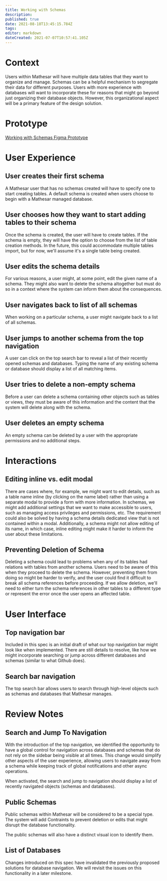 ```yaml
---
title: Working with Schemas
description: 
published: true
date: 2021-08-18T13:45:15.784Z
tags: 
editor: markdown
dateCreated: 2021-07-07T10:57:41.105Z
---
```


# Context
Users within Mathesar will have multiple data tables that they want to organize and manage. Schemas can be a helpful mechanism to segregate their data for different purposes. Users with more experience with databases will want to incorporate these for reasons that might go beyond just organizing their database objects. However, this organizational aspect will be a primary feature of the design solution.

# Prototype
[Working with Schemas Figma Prototype](https://www.figma.com/proto/Uaf1ntcldzK2U41Jhw6vS2/Mathesar-MVP?page-id=2144%3A12391&node-id=2146%3A12394&viewport=2334%2C1300%2C2.543393611907959&scaling=contain)

# User Experience

## User creates their first schema
A Mathesar user that has no schemas created will have to specify one to start creating tables. A default schema is created when users choose to begin with a Mathesar managed database.

## User chooses how they want to start adding tables to their schema
Once the schema is created, the user will have to create tables. If the schema is empty, they will have the option to choose from the list of table creation methods. In the future, this could accommodate multiple tables import, but for now, we'll assume it's a single table being created.

## User edits the schema details
For various reasons, a user might, at some point, edit the given name of a schema. They might also want to delete the schema altogether but must do so in a context where the system can inform them about the consequences.

## User navigates back to list of all schemas
When working on a particular schema, a user might navigate back to a list of all schemas.

## User jumps to another schema from the top navigation
A user can click on the top search bar to reveal a list of their recently opened schemas and databases. Typing the name of any existing schema or database should display a list of all matching items. 

## User tries to delete a non-empty schema
Before a user can delete a schema containing other objects such as tables or views, they must be aware of this information and the content that the system will delete along with the schema. 

## User deletes an empty schema
An empty schema can be deleted by a user with the appropriate permissions and no additional steps. 

# Interactions
## Editing inline vs. edit modal
There are cases where, for example, we might want to edit details, such as a table name inline (by clicking on the name label) rather than using a separate modal to provide a form with more information.
In schemas, we might add additional settings that we want to make accessible to users, such as managing access privileges and permissions, etc. The requirement could also be solved by having a schema details dedicated view that is not contained within a modal. 
Additionally, a schema might not allow editing of its name, in which case, inline editing might make it harder to inform the user about these limitations. 

## Preventing Deletion of Schema
Deleting a schema could lead to problems when any of its tables had relations with tables from another schema. Users need to be aware of this when they proceed to delete the schema. However, preventing them from doing so might be harder to verify, and the user could find it difficult to break all schema references before proceeding. If we allow deletion, we'll need to either turn the schema references in other tables to a different type or represent the error once the user opens an affected table.

# User Interface
## Top navigation bar
Included in this spec is an initial draft of what our top navigation bar might look like when implemented. There are still details to resolve, like how we might incorporate searching or jump across different databases and schemas (similar to what Github does). 

## Search bar navigation
The top search bar allows users to search through high-level objects such as schemas and databases that Mathesar manages.

# Review Notes

## Search and Jump To Navigation
With the introduction of the top navigation, we identified the opportunity to have a global control for navigation across databases and schemas that do not rely on the sidebar being visible at all times. This change would simplify other aspects of the user experience, allowing users to navigate away from a schema while keeping track of global notifications and other async operations.

When activated, the search and jump to navigation should display a list of recently navigated objects (schemas and databases).

## Public Schemas
Public schemas within Mathesar will be considered to be a special type. The system will add Contraints to prevent deletion or edits that might disrupt the database functionality.

The public schemas will also have a distinct visual icon to identify them.

## List of Databases
Changes introduced on this spec have invalidated the previously proposed solutions for database navigation. We will revisit the issues on this functionality in a later milestone.